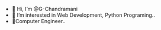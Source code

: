 - 👋 Hi, I’m @G-Chandramani
- 👀 I’m interested in Web Development, Python Programing..
- 🌱Computer Engineer..


<!---
G-Chandramani/G-Chandramani is a ✨ special ✨ repository because its `README.md` (this file) appears on your GitHub profile.
You can click the Preview link to take a look at your changes.
--->
